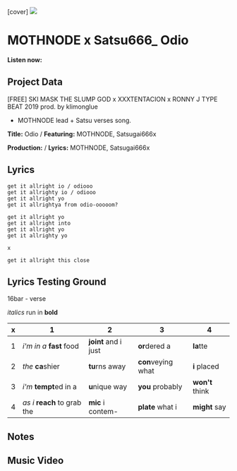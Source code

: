 [cover] ![](57175019_319474918741616_8502199518755923887_n.jpg)

# MOTHNODE x Satsu666_ Odio

**Listen now:** 

## Project Data

[FREE] SKI MASK THE SLUMP GOD x XXXTENTACION x RONNY J TYPE BEAT 2019  prod. by klimonglue

- MOTHNODE lead + Satsu verses song.

**Title:** Odio / **Featuring:** MOTHNODE, Satsugai666x

**Production:**  / **Lyrics:** MOTHNODE, Satsugai666x

## Lyrics

```
get it allright io / odiooo
get it allrighty io / odiooo
get it allright yo
get it allrightya from odio-ooooom?

get it allright yo
get it allright into
get it allright yo
get it allrighty yo

x

get it allright this close

```

## Lyrics Testing Ground

16bar - verse

*italics* run in
**bold**

| x | 1 | 2 | 3 | 4 |
|---|---|---|---|---|
| 1 | *i'm in a* **fast** food | **joint** and i just  | **or**dered a  | **la**tte  |
| 2 | *the* **ca**shier | **tu**rns away  |  **con**veying what |  **i** placed |
| 3 | *i'm* **tempt**ed in a | **u**nique way  |  **you** probably |  **won't** think |
| 4 | *as i* **reach** to grab the |  **mic** i contem-  | **plate** what i | **might** say |

## Notes

## Music Video
